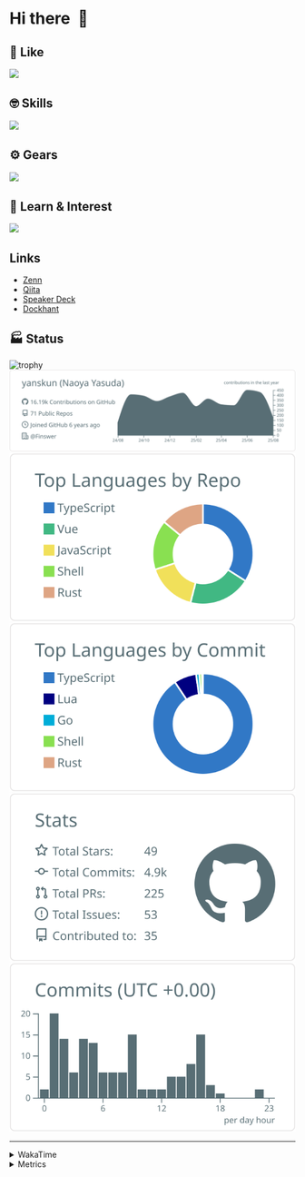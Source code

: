 # Hi there&nbsp; :wave:

## 💌 Like
<img src="https://go-skill-icons.vercel.app/api/icons?i=github" />

## 🤓 Skills
<img src="https://go-skill-icons.vercel.app/api/icons?i=js,ts,vue,nuxtjs,react,nextjs,go,lua,git" />

## ⚙️ Gears
<img src="https://go-skill-icons.vercel.app/api/icons?i=neovim,vscode,githubcopilot,alacritty,tmux" />

## 📖 Learn & Interest
<img src="https://go-skill-icons.vercel.app/api/icons?i=rust,deno,css,zig,playwright,githubactions,storybook,netlify,eslint" />

## Links
- [Zenn](https://zenn.dev/yanskun)
- [Qiita](https://qiita.com/yanskun)
- [Speaker Deck](https://speakerdeck.com/yanskun)
- [Dockhant](https://www.dockhunt.com/users/yanskun)

<!-- https://github.com/ryo-ma/github-profile-trophy -->

## 🏭 Status

<img src="https://github-profile-trophy.vercel.app/?username=yanskun&theme=onedark&row=1" alt="trophy">

<!-- https://github.com/vn7n24fzkq/github-profile-summary-cards -->
<picture>
  <source media="(prefers-color-scheme: dark)" srcset="https://raw.githubusercontent.com/yanskun/yanskun/master/profile-summary-card-output/nord_dark/0-profile-details.svg">
 <img src="https://raw.githubusercontent.com/yanskun/yanskun/master/profile-summary-card-output/default/0-profile-details.svg">
</picture>
<br>
<picture>
  <source media="(prefers-color-scheme: dark)" srcset="https://raw.githubusercontent.com/yanskun/yanskun/master/profile-summary-card-output/nord_dark/1-repos-per-language.svg">
 <img src="https://raw.githubusercontent.com/yanskun/yanskun/master/profile-summary-card-output/default/1-repos-per-language.svg">
</picture>
<picture>
  <source media="(prefers-color-scheme: dark)" srcset="https://raw.githubusercontent.com/yanskun/yanskun/master/profile-summary-card-output/nord_dark/2-most-commit-language.svg">
 <img src="https://raw.githubusercontent.com/yanskun/yanskun/master/profile-summary-card-output/default/2-most-commit-language.svg">
</picture>
<br>
<picture>
  <source media="(prefers-color-scheme: dark)" srcset="https://raw.githubusercontent.com/yanskun/yanskun/master/profile-summary-card-output/nord_dark/3-stats.svg">
 <img src="https://raw.githubusercontent.com/yanskun/yanskun/master/profile-summary-card-output/default/3-stats.svg">
</picture>
<picture>
  <source media="(prefers-color-scheme: dark)" srcset="https://raw.githubusercontent.com/yanskun/yanskun/master/profile-summary-card-output/nord_dark/4-productive-time.svg">
 <img src="https://raw.githubusercontent.com/yanskun/yanskun/master/profile-summary-card-output/default/4-productive-time.svg">
</picture>

---

<details>
  <summary>WakaTime</summary>
<!--START_SECTION:waka-->
![Code Time](http://img.shields.io/badge/Code%20Time-2%2C532%20hrs%202%20mins-blue)

**🐱 My GitHub Data** 

> 📦 156.6 kB Used in GitHub's Storage 
 > 
> 🏆 2,812 Contributions in the Year 2025
 > 
> 💼 Opted to Hire
 > 
> 📜 132 Public Repositories 
 > 
> 🔑 6 Private Repositories 
 > 
**I'm an Early 🐤** 

```text
🌞 Morning                32171 commits       ████░░░░░░░░░░░░░░░░░░░░░   16.24 % 
🌆 Daytime                122162 commits      ███████████████░░░░░░░░░░   61.68 % 
🌃 Evening                39898 commits       █████░░░░░░░░░░░░░░░░░░░░   20.15 % 
🌙 Night                  3821 commits        ░░░░░░░░░░░░░░░░░░░░░░░░░   01.93 % 
```
📅 **I'm Most Productive on Tuesday** 

```text
Monday                   31468 commits       ████░░░░░░░░░░░░░░░░░░░░░   15.89 % 
Tuesday                  44077 commits       ██████░░░░░░░░░░░░░░░░░░░   22.26 % 
Wednesday                41898 commits       █████░░░░░░░░░░░░░░░░░░░░   21.16 % 
Thursday                 37846 commits       █████░░░░░░░░░░░░░░░░░░░░   19.11 % 
Friday                   36198 commits       █████░░░░░░░░░░░░░░░░░░░░   18.28 % 
Saturday                 2212 commits        ░░░░░░░░░░░░░░░░░░░░░░░░░   01.12 % 
Sunday                   4353 commits        █░░░░░░░░░░░░░░░░░░░░░░░░   02.20 % 
```


📊 **This Week I Spent My Time On** 

```text
🕑︎ Time Zone: Asia/Tokyo

💬 Programming Languages: 
TypeScript               18 hrs 5 mins       ██████████████████░░░░░░░   73.39 % 
Markdown                 3 hrs 37 mins       ████░░░░░░░░░░░░░░░░░░░░░   14.68 % 
Other                    1 hr 10 mins        █░░░░░░░░░░░░░░░░░░░░░░░░   04.74 % 
JSON                     40 mins             █░░░░░░░░░░░░░░░░░░░░░░░░   02.71 % 
Bash                     37 mins             █░░░░░░░░░░░░░░░░░░░░░░░░   02.51 % 

🔥 Editors: 
Neovim                   23 hrs 2 mins       ███████████████████████░░   93.48 % 
VS Code                  1 hr 36 mins        ██░░░░░░░░░░░░░░░░░░░░░░░   06.52 % 

💻 Operating System: 
Mac                      24 hrs 38 mins      █████████████████████████   100.00 % 
```


 Last Updated on 17/08/2025 05:32:09 UTC
<!--END_SECTION:waka-->
</details>

<details>
  <summary>Metrics</summary>
  <img src="https://github.com/yanskun/yanskun/blob/main/github-metrics.svg" alt="Metrics">
</details>
